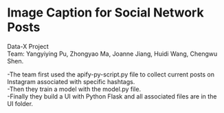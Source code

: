 # Image Caption for Social Network Posts
Data-X Project \
Team: Yangyiying Pu, Zhongyao Ma, Joanne Jiang, Huidi Wang, Chengwu Shen.

-The team first used the apify-py-script.py file to collect current posts on Instagram associated with specific hashtags.\
-Then they train a model with the model.py file.\
-Finally they build a UI with Python Flask and all associated files are in the UI folder.
